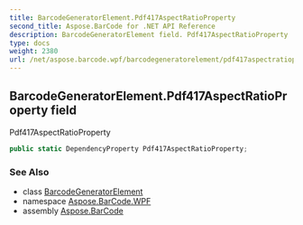 ```yaml
---
title: BarcodeGeneratorElement.Pdf417AspectRatioProperty
second_title: Aspose.BarCode for .NET API Reference
description: BarcodeGeneratorElement field. Pdf417AspectRatioProperty
type: docs
weight: 2380
url: /net/aspose.barcode.wpf/barcodegeneratorelement/pdf417aspectratioproperty/
---
```

## BarcodeGeneratorElement.Pdf417AspectRatioProperty field

Pdf417AspectRatioProperty

```csharp
public static DependencyProperty Pdf417AspectRatioProperty;
```

### See Also

* class [BarcodeGeneratorElement](../)
* namespace [Aspose.BarCode.WPF](../../barcodegeneratorelement/)
* assembly [Aspose.BarCode](../../../)


